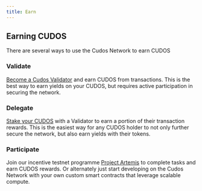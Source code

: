 ```yaml
---
title: Earn
---
```


## Earning CUDOS

There are several ways to use the Cudos Network to earn CUDOS

### Validate

[Become a Cudos Validator](/earn/incentives.html#how-to-participate) and earn CUDOS from transactions. This is the best way to earn yields on your CUDOS, but requires active participation in securing the network.

### Delegate

[Stake your CUDOS](/earn/staking.html#validator-rewards) with a Validator to earn a portion of their transaction rewards. This is the easiest way for any CUDOS holder to not only further secure the network, but also earn yields with their tokens.

### Participate

Join our incentive testnet programme [Project Artemis](/earn/incentives.html) to complete tasks and earn CUDOS rewards. Or alternately just start developing on the Cudos Network with your own custom smart contracts that leverage scalable compute.

